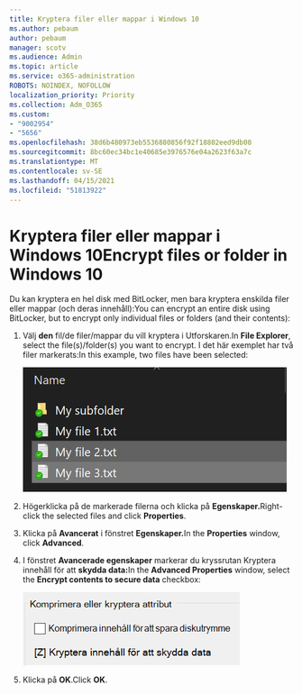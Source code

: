 ```yaml
---
title: Kryptera filer eller mappar i Windows 10
ms.author: pebaum
author: pebaum
manager: scotv
ms.audience: Admin
ms.topic: article
ms.service: o365-administration
ROBOTS: NOINDEX, NOFOLLOW
localization_priority: Priority
ms.collection: Adm_O365
ms.custom:
- "9002954"
- "5656"
ms.openlocfilehash: 38d6b480973eb5536880856f92f18802eed9db08
ms.sourcegitcommit: 8bc60ec34bc1e40685e3976576e04a2623f63a7c
ms.translationtype: MT
ms.contentlocale: sv-SE
ms.lasthandoff: 04/15/2021
ms.locfileid: "51813922"
---
```

# <a name="encrypt-files-or-folder-in-windows-10"></a><span data-ttu-id="0fd1f-102">Kryptera filer eller mappar i Windows 10</span><span class="sxs-lookup"><span data-stu-id="0fd1f-102">Encrypt files or folder in Windows 10</span></span>

<span data-ttu-id="0fd1f-103">Du kan kryptera en hel disk med BitLocker, men bara kryptera enskilda filer eller mappar (och deras innehåll):</span><span class="sxs-lookup"><span data-stu-id="0fd1f-103">You can encrypt an entire disk using BitLocker, but to encrypt only individual files or folders (and their contents):</span></span>

1. <span data-ttu-id="0fd1f-104">Välj **den** fil/de filer/mappar du vill kryptera i Utforskaren.</span><span class="sxs-lookup"><span data-stu-id="0fd1f-104">In **File Explorer**, select the file(s)/folder(s) you want to encrypt.</span></span> <span data-ttu-id="0fd1f-105">I det här exemplet har två filer markerats:</span><span class="sxs-lookup"><span data-stu-id="0fd1f-105">In this example, two files have been selected:</span></span>

    ![Markera filer eller mappar för kryptering](media/select-for-encrypting.png)

2. <span data-ttu-id="0fd1f-107">Högerklicka på de markerade filerna och klicka på **Egenskaper.**</span><span class="sxs-lookup"><span data-stu-id="0fd1f-107">Right-click the selected files and click **Properties**.</span></span>

3. <span data-ttu-id="0fd1f-108">Klicka på **Avancerat** i fönstret **Egenskaper.**</span><span class="sxs-lookup"><span data-stu-id="0fd1f-108">In the **Properties** window, click **Advanced**.</span></span>

4. <span data-ttu-id="0fd1f-109">I fönstret **Avancerade egenskaper** markerar du kryssrutan Kryptera innehåll för att **skydda data:**</span><span class="sxs-lookup"><span data-stu-id="0fd1f-109">In the **Advanced Properties** window, select the **Encrypt contents to secure data** checkbox:</span></span>

    ![Kryptera innehåll](media/encrypt-contents.png)

5. <span data-ttu-id="0fd1f-111">Klicka på **OK**.</span><span class="sxs-lookup"><span data-stu-id="0fd1f-111">Click **OK**.</span></span>
